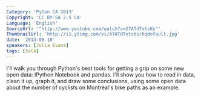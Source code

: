 ```yaml
---
Category: 'PyCon CA 2013'
Copyright: 'CC BY-SA 2.5 CA'
Language: 'English'
SourceUrl: '"http://www.youtube.com/watch?v=X7ATdTvtsKs"'
ThumbnailUrl: 'http://i1.ytimg.com/vi/X7ATdTvtsKs/hqdefault.jpg'
date: '2013-08-10'
speakers: [Julia Evans]
tags: [talk]
---
```

I'll walk you through Python's best tools for getting a grip on some new open data: IPython Notebook and pandas. I'll show you how to read in data, clean it up, graph it, and draw some conclusions, using some open data about the number of cyclists on Montréal's bike paths as an example.